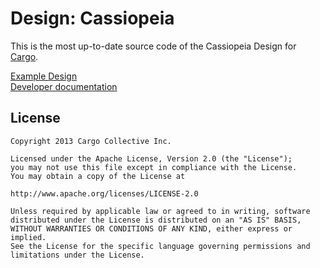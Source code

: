 Design: Cassiopeia
=======

This is the most up-to-date source code of the Cassiopeia Design for [Cargo](http://cargocollective.com).

[Example Design](http://cargocollective.com/cassiopeia)  
[Developer documentation](http://cargocollective.com/developers/documentation)

License
-------
	Copyright 2013 Cargo Collective Inc.

	Licensed under the Apache License, Version 2.0 (the "License");
	you may not use this file except in compliance with the License.
	You may obtain a copy of the License at

	http://www.apache.org/licenses/LICENSE-2.0

	Unless required by applicable law or agreed to in writing, software
	distributed under the License is distributed on an "AS IS" BASIS,
	WITHOUT WARRANTIES OR CONDITIONS OF ANY KIND, either express or implied.
	See the License for the specific language governing permissions and
	limitations under the License.